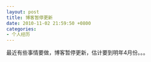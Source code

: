 ```yaml
---
layout: post
title: 博客暂停更新
date: 2010-11-02 21:59:50 +0800
categories:
- 个人经历
---
```


最近有些事情要做，博客暂停更新，估计要到明年4月份。。。